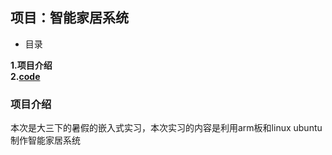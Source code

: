 ## 项目：智能家居系统
- 目录

<b>1.项目介绍<br>
2.[code](https://github.com/luotaocheng/Smart-home-system/tree/master/code)</b>

### 项目介绍
本次是大三下的暑假的嵌入式实习，本次实习的内容是利用arm板和linux ubuntu制作智能家居系统


